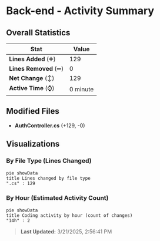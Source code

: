 # Back-end - Activity Summary 

## Overall Statistics

| Stat                   | Value                                                             |
| ---------------------- | ----------------------------------------------------------------- |
| **Lines Added** (➕)   | 129                                          |
| **Lines Removed** (➖) | 0                                        |
| **Net Change** (↕)    | 129                |
| **Active Time** (⌚)   | 0 minute |


## Modified Files
- **AuthController.cs** (+129, -0)

## Visualizations

### By File Type (Lines Changed)

```mermaid
pie showData
title Lines changed by file type
".cs" : 129
```

### By Hour (Estimated Activity Count)

```mermaid
pie showData
title Coding activity by hour (count of changes)
"14h" : 2
```


> **Last Updated:** 3/21/2025, 2:56:41 PM